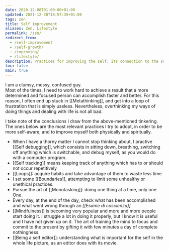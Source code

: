 ```yaml
---
date: 2020-12-08T01:00:00+01:00
updated: 2021-12-30T18:57:35+01:00
tags: zen
title: Self improvement
aliases: Zen, Lifestyle
permalink: /zen/
redirect_from:
  - /self-improvement
  - /self-growth/
  - /improving/
  - /lifestyle/
description: Practices for improving the self, its connection to the surrounding environment and living life in the best possible way
toc: false
main: true
---
```

I am a clumsy, messy, confused guy.  
Most of the times, I need to work hard to achieve a result that a more determined and focused person can accomplish faster and better. For this reason, I often end up stuck in [[Metathinking]], and get into a loop of frustration that is simply useless. Nevertheless, overthinking my ways of doing things and dealing with life is not all bad.

I take note of the conclusions I draw from the above-mentioned tinkering.  
The ones below are the most relevant practices I try to adopt, in order to be more self-aware, and to improve myself both physically and spiritually.

- When I have a thorny matter I cannot stop thinking about, I practive [[Self debugging]], which consists in sitting down, breathing, switching off anything which is switchable, and debug myself, as you would do with a computer program.
- [[Self tracking]] means keeping track of anything which has to or should not occur repetitively
- [[Loops]]: acquire habits and take advantage of them to waste less time
- I set some [[Boundaries]], attempting to limit some unhealthy or unethical practices.
- Pursue the art of [[Monotasking]]: doing one thing at a time, only one. One.
- Every day, at the end of the day, check what has been accomplished and what went wrong through an <i lang='it'>[[Esame di coscienza]]</i>
- [[Mindfulness]] is becoming very popular and more and more people start doing it. I struggle a lot in doing it properly, but I know it is useful and I have not given up on it. The art of training the mind to focus and commit to the present by gifting it with few minutes a day of complete nothingness.
- [[Being a self editor]]: understanding what is important for the self in the whole life picture, as an editor does with its movie.